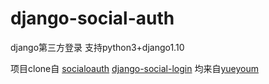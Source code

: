 # django-social-auth
django第三方登录 支持python3+django1.10

项目clone自
[socialoauth](https://github.com/yueyoum/social-oauth)
[django-social-login](https://github.com/yueyoum/django-social-login)
均来自[yueyoum](https://github.com/yueyoum/)
